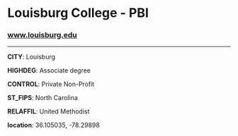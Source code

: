 # Louisburg College - PBI
### www.louisburg.edu
---
**CITY**: Louisburg

**HIGHDEG**: Associate degree

**CONTROL**: Private Non-Profit

**ST_FIPS**: North Carolina

**RELAFFIL**: United Methodist

**location**: 36.105035, -78.29898